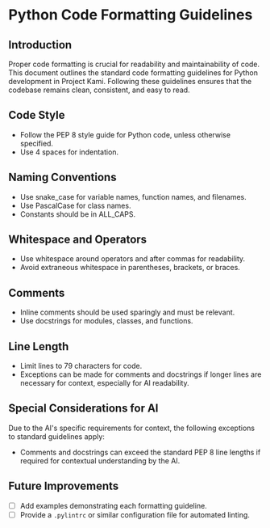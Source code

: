 # Python Code Formatting Guidelines

## Introduction
Proper code formatting is crucial for readability and maintainability of code. This document outlines the standard code formatting guidelines for Python development in Project Kami. Following these guidelines ensures that the codebase remains clean, consistent, and easy to read.

## Code Style
- Follow the PEP 8 style guide for Python code, unless otherwise specified.
- Use 4 spaces for indentation.

## Naming Conventions
- Use snake_case for variable names, function names, and filenames.
- Use PascalCase for class names.
- Constants should be in ALL_CAPS.

## Whitespace and Operators
- Use whitespace around operators and after commas for readability.
- Avoid extraneous whitespace in parentheses, brackets, or braces.

## Comments
- Inline comments should be used sparingly and must be relevant.
- Use docstrings for modules, classes, and functions.

## Line Length
- Limit lines to 79 characters for code.
- Exceptions can be made for comments and docstrings if longer lines are necessary for context, especially for AI readability. 

## Special Considerations for AI
Due to the AI's specific requirements for context, the following exceptions to standard guidelines apply:
- Comments and docstrings can exceed the standard PEP 8 line lengths if required for contextual understanding by the AI.

## Future Improvements
- [ ] Add examples demonstrating each formatting guideline.
- [ ] Provide a `.pylintrc` or similar configuration file for automated linting.
